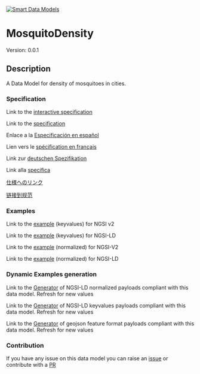 [![Smart Data Models](https://smartdatamodels.org/wp-content/uploads/2022/01/SmartDataModels_logo.png "Logo")](https://smartdatamodels.org)
# MosquitoDensity
Version: 0.0.1

## Description 

A Data Model for density of mosquitoes in cities.
### Specification

Link to the [interactive specification](https://swagger.lab.fiware.org/?url=https://smart-data-models.github.io/datamodel.Environment/MosquitoDensity/swagger.yaml)

Link to the [specification](https://github.com/smart-data-models/datamodel.Environment/blob/master/MosquitoDensity/doc/spec.md)

Enlace a la [Especificación en español](https://github.com/smart-data-models/datamodel.Environment/blob/master/MosquitoDensity/doc/spec_ES.md)

Lien vers le [spécification en français](https://github.com/smart-data-models/datamodel.Environment/blob/master/MosquitoDensity/doc/spec_FR.md)

Link zur [deutschen Spezifikation](https://github.com/smart-data-models/datamodel.Environment/blob/master/MosquitoDensity/doc/spec_DE.md)

Link alla [specifica](https://github.com/smart-data-models/datamodel.Environment/blob/master/MosquitoDensity/doc/spec_IT.md)

[仕様へのリンク](https://github.com/smart-data-models/datamodel.Environment/blob/master/MosquitoDensity/doc/spec_JA.md)

[链接到规范](https://github.com/smart-data-models/datamodel.Environment/blob/master/MosquitoDensity/doc/spec_ZH.md)
### Examples

Link to the [example](https://smart-data-models.github.io/datamodel.Environment/MosquitoDensity/examples/example.json) (keyvalues) for NGSI v2

Link to the [example](https://smart-data-models.github.io/datamodel.Environment/MosquitoDensity/examples/example.jsonld) (keyvalues) for NGSI-LD

Link to the [example](https://smart-data-models.github.io/datamodel.Environment/MosquitoDensity/examples/example-normalized.json) (normalized) for NGSI-V2

Link to the [example](https://smart-data-models.github.io/datamodel.Environment/MosquitoDensity/examples/example-normalized.jsonld) (normalized) for NGSI-LD
### Dynamic Examples generation

Link to the [Generator](https://smartdatamodels.org/extra/ngsi-ld_generator.php?schemaUrl=https://raw.githubusercontent.com/smart-data-models/datamodel.Environment/master/MosquitoDensity/schema.json&email=info@smartdatamodels.org) of NGSI-LD normalized payloads compliant with this data model. Refresh for new values

Link to the [Generator](https://smartdatamodels.org/extra/ngsi-ld_generator_keyvalues.php?schemaUrl=https://raw.githubusercontent.com/smart-data-models/datamodel.Environment/master/MosquitoDensity/schema.json&email=info@smartdatamodels.org) of NGSI-LD keyvalues payloads compliant with this data model. Refresh for new values

Link to the [Generator](https://smartdatamodels.org/extra/geojson_features_generator.php?schemaUrl=https://raw.githubusercontent.com/smart-data-models/datamodel.Environment/master/MosquitoDensity/schema.json&email=info@smartdatamodels.org) of geojson feature format payloads compliant with this data model. Refresh for new values
### Contribution

 If you have any issue on this data model you can raise an [issue](https://github.com/smart-data-models/datamodel.Environment/issues)  or contribute with a [PR](https://github.com/smart-data-models/datamodel.Environment/pulls)